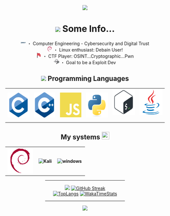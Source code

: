 <p align="center">
    <img src="https://readme-typing-svg.demolab.com?font=Fira+Code&pause=1000&color=24F700&center=true&width=435&lines=Hello%2C+I'am+Zakaria+Farahi">
</p>

<h1 align="center"><img src="https://media.tenor.com/rOZE9d6XIWIAAAAi/line.gif" width="40"> Some Info...</h1>

<div align="center">
<img src="./ENSET Mohammedia-vector.ma.svg-vector.ma.svg" height="16"> ・ Computer Engineering - Cybersecurity and Digital Trust<br>
<img src="https://github.com/devicons/devicon/blob/master/icons/debian/debian-original.svg" height="16"> ・ Linux enthusiast: Debain User!<br>
<img src="https://github.com/Zakaria-Farahi/Zakaria-Farahi/blob/main/red_flag_2zy0ned18j2u.svg" height="16"> ・ CTF Player: OSINT...Cryptographic...Pwn<br>
<img src="https://github.com/Zakaria-Farahi/Zakaria-Farahi/blob/main/white_hat_s53ul6avpe9f.svg" height="16"> ・ Goal to be a Exploit Dev <br>
</div>



<h2 align="center"><img src="https://cdn.discordapp.com/emojis/963626379755282522.webp?size=96&quality=lossless" height="24"> Programming Languages</h2>

<table align="center">
  <tr align="center">
        <th>
        <img src="https://github.com/devicons/devicon/blob/master/icons/c/c-original.svg" title="C" alt="C" width="80" height="80"/>
    </th>
    <th>
      <img src="https://github.com/devicons/devicon/blob/master/icons/cplusplus/cplusplus-original.svg" title="C++" alt="C++" width="80" height="80"/>
    </th>
    <th>
      <img src="https://github.com/devicons/devicon/blob/master/icons/javascript/javascript-plain.svg" title="javascript" alt="javascript" width="80" height="80"/>
    </th>
    <th>
      <img src="https://github.com/devicons/devicon/blob/master/icons/python/python-original.svg"  title="Python" alt="Python" width="80" height="80">
    </th>
    <th>
      <img src="https://github.com/devicons/devicon/blob/master/icons/bash/bash-original.svg" title="Bash" alt="Bash" width="80" height="80">&nbsp;
    </th>
    <th>
      <img src="https://github.com/devicons/devicon/blob/master/icons/java/java-original.svg" title="Java" alt="Java" width="80" height="80">&nbsp;
    </th>
  </tr>
</table>

<h2 align="center">My systems <img src="https://cdn.discordapp.com/emojis/704997725099393094.webp?size=96&quality=lossless" height="24" width="24"></h2>

<table align="center">
  <tr align="center">
    <th>
      <img src="https://github.com/devicons/devicon/blob/master/icons/debian/debian-original.svg" title="debian" alt="debian" height="80"/>&nbsp;
    </th>
    <th>
      <img src="https://cdn.worldvectorlogo.com/logos/kali-1.svg" title="Kali" alt="Kali" width="80" height="80"/>&nbsp;
    </th>
    <th>
      <img src="https://cdn.worldvectorlogo.com/logos/microsoft-windows-22.svg" title="windows" alt="windows" width="80" height="80"/>&nbsp;
    </th>
  </tr>
</table>


<div align="center">
    <hr width="50%">
  <a href="https://github.com/Zakaria-Farahi"><img src="https://github-readme-stats.vercel.app/api?username=Zakaria-Farahi&show=prs_merged,prs_merged_percentage&hide=issues&show_icons=true&theme=transparent&hide_border=true&title_color=f5d5d2&icon_color=e0a6ab&text_color=fff&rank_icon=github"/></a>
  <a href="https://github.com/Zakaria-Farahi"><img src="http://github-readme-streak-stats.herokuapp.com?user=Zakaria-Farahi&theme=tokyonight-duo&hide_border=true&date_format=j%20M%5B%20Y%5D&mode=weekly&fire=e0a6ab&stroke=ba75e2&ring=f4c780&currStreakNum=bf5054&sideNums=bf5054&currStreakLabel=f5d5d2&sideLabels=f5d5d2&dates=FFFFFF&excludeDaysLabel=EB0000" alt="GitHub Streak"/></a><br>
  <a href="https://github.com/Zakaria-Farahi"><img src="https://github-readme-stats.vercel.app/api/top-langs/?username=Zakaria-Farahi&size_weight=0.5&count_weight=0.5&langs_count=8&layout=compact&theme=transparent&hide_border=true&title_color=f5d5d2&icon_color=4681FF&text_color=fff&custom_title=Languages%20by%20Percentage" title="Language Statictics" alt="TopLangs"/></a>
  <a href="https://github.com/Zakaria-Farahi"><img src="https://github-readme-stats.vercel.app/api/wakatime?username=Deffreus&layout=compact&langs_count=8&custom_title=Languages%20by%20Time&theme=transparent&title_color=f5d5d2&icon_color=4681FF&text_color=fff&hide_border=true" alt="WakaTimeStats"/></a>
</div>

<div align="center">
    <hr width="50%">
    <img src="https://media.tenor.com/Lf2JYGN_5L8AAAAi/pepe.gif" height=80/>
</div>


